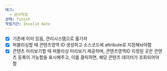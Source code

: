 ```yaml
---
태그:
  - 문서작업
상태: finish
작업기간: Invalid date
---
```

- [x] 기존에 이미 있음, 관리시스템으로 옮기자
- [x] 퍼블리싱할 때 콘텐츠영역 ID 생성하고 소스코드에 attribute로 지정해놔야함
- [x] 콘텐츠 미리보기할 때 퍼블리싱 미리보기 제공하며, 콘텐츠영역ID 지정된 곳은 콘텐츠 등록이 가능함을 표시해주고, 이를 클릭하면, 해당 콘텐츠 데이터가 조회되어야함
